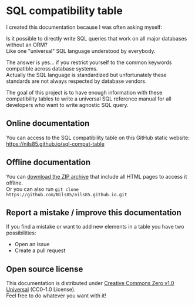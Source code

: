 # SQL compatibility table

I created this documentation because I was often asking myself:

Is it possible to directly write SQL queries that work on all major databases without an ORM?  
Like one "universal" SQL language understood by everybody.

The answer is yes... if you restrict yourself to the common keywords compatible across database systems.  
Actually the SQL language is standardized but unfortunately these standards are not always respected by database vendors.

The goal of this project is to have enough information with these compatibility tables to write a universal SQL reference manual for all developers who want to write agnostic SQL query.

## Online documentation

You can access to the SQL compatibility table on this GitHub static website:  
https://nils85.github.io/sql-compat-table

## Offline documentation

You can [download the ZIP archive](https://github.com/Nils85/nils85.github.io/archive/main.zip) that include all HTML pages to access it offline.  
Or you can also run `git clone https://github.com/Nils85/nils85.github.io.git`

## Report a mistake / improve this documentation

If you find a mistake or want to add new elements in a table you have two possibilities:

- Open an issue
- Create a pull request

## Open source license

This documentation is distributed under [Creative Commons Zero v1.0 Universal](LICENSE.txt) (CC0-1.0 License).  
Feel free to do whatever you want with it!